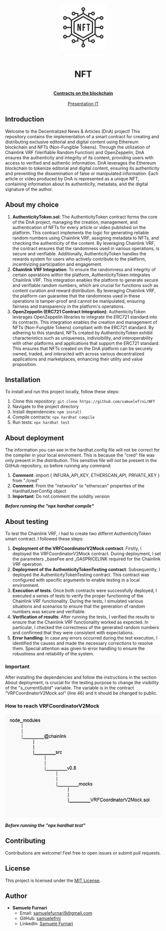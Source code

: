 <div align="center"><img src="./assets/nft-technology-line-icon-non-fungible-token-symbol-vector.png" width="150px"></div>
<br />
<div align="center">
  <h1 align="center">NFT</h1>

  <p align="center">
    <br />
    <a href="https://sepolia.etherscan.io/address/0x5ad32c033983b00e7367eb19230db467158cf4dc"><strong>Contracts on the blockchain</strong></a>
    <br />
    <br />
    <a href="./assets/Progetto Ethereum Advanced di Samuele Furnari.pdf">Presentation IT</a>
  </p>
</div>

## Introduction

Welcome to the Decentralized News & Articles (DnA) project! This repository contains the implementation of a smart contract for creating and distributing exclusive editorial and digital content using Ethereum blockchain and NFTs (Non-Fungible Tokens). Through the utilization of Chainlink VRF (Verifiable Random Function) and OpenZeppelin, DnA ensures the authenticity and integrity of its content, providing users with access to verified and authentic information. DnA leverages the Ethereum blockchain to tokenize editorial and digital content, ensuring its authenticity and preventing the dissemination of false or manipulated information. Each article or video produced by DnA is represented as a unique NFT, containing information about its authenticity, metadata, and the digital signature of the author.

## About my choice

1. **AuthenticityToken.sol**: The AuthenticityToken contract forms the core of the DnA project, managing the creation, management, and authentication of NFTs for every article or video published on the platform. This contract implements the logic for generating reliable random numbers using Chainlink VRF, assigning metadata to NFTs, and checking the authenticity of the content. By leveraging Chainlink VRF, the contract ensures that the randomness used in various operations, is secure and verifiable. Additionally, AuthenticityToken handles the rewards system for users who actively contribute to the platform, incentivizing participation and engagement.
3. **Chainlink VRF Integration**: To ensure the randomness and integrity of certain operations within the platform, AuthenticityToken integrates Chainlink VRF. This integration enables the platform to generate secure and verifiable random numbers, which are crucial for functions such as content curation and reward distribution. By leveraging Chainlink VRF, the platform can guarantee that the randomness used in these operations is tamper-proof and cannot be manipulated, ensuring fairness and transparency in the platform's operations.
4. **OpenZeppelin (ERC721 Contract Integration)**: AuthenticityToken leverages OpenZeppelin libraries to integrate the ERC721 standard into its contracts. This integration enables the creation and management of NFTs (Non-Fungible Tokens) compliant with the ERC721 standard. By adhering to this standard, NFTs created by AuthenticityToken exhibit characteristics such as uniqueness, indivisibility, and interoperability with other platforms and applications that support the ERC721 standard. This ensures that NFTs created on the DnA platform can be securely owned, traded, and interacted with across various decentralized applications and marketplaces, enhancing their utility and value proposition.

## Installation

To install and run this project locally, follow these steps:

1. Clone this repository: `git clone https://github.com/samuelefrni/NFT`
2. Navigate to the project directory
3. Install dependencies: `npm install`
4. Compile contracts: `npx hardhat compile`
5. Run tests: `npx hardhat test`

## About deployment

The information you can see in the hardhat.config file will not be correct for the compiler in your local enviroment. This is because the "cred" file was only present in the distribution. This sensitive file will not be present in the GitHub repository, so before running any command:

1. **Comment**: import { INFURA_API_KEY, ETHERSCAN_API, PRIVATE_KEY } from "./cred"
2. **Comment**: From the "networks" to "etherscan" properties of the HardhatUserConfig object
3. **Important**: Do not comment the solidity version

**_Before running the "npx hardhat compile"_**

## About testing

To test the Chainlink VRF, i had to create two differnt AuthenticityToken smart contract. I followed these steps:

1. **Deployment of the VRFCoordinatorV2Mock contract**: Firstly, I deployed the VRFCoordinatorV2Mock contract. During deployment, I set the parameters _baseFee and _GASPRICELINK required for the Chainlink VRF operation.
2. **Deployment of the AuthenticityTokenTesting contract**: Subsequently, I deployed the AuthenticityTokenTesting contract. This contract was configured with specific arguments to enable testing in a local environment.
3. **Execution of tests**: Once both contracts were successfully deployed, I executed a series of tests to verify the proper functioning of the Chainlink VRF functionality. During the tests, I simulated various situations and scenarios to ensure that the generation of random numbers was secure and verifiable.
4. **Verification of results**: After running the tests, I verified the results to ensure that the Chainlink VRF functionality worked as expected. In particular, I checked the correctness of the generated random numbers and confirmed that they were consistent with expectations.
5. **Error handling**: In case any errors occurred during the test execution, I identified the causes and made the necessary corrections to resolve them. Special attention was given to error handling to ensure the robustness and reliability of the system.

### Important

After installing the dependencies and follow the instructions in the section About deployment, is crucial for the testing purpose to change the visibility of the "s_currentSubId" variable. The variable is in the contract "VRFCoordinatorV2Mock.sol" (line 46) and it should be changed to public. 

### How to reach VRFCoordinatorV2Mock

<div align="left"><img src="./assets/Filestructure.png"></div>

**_Before running the "npx hardhat test"_**

## Contributing

Contributions are welcome! Feel free to open issues or submit pull requests.

## License

This project is licensed under the [MIT License](https://opensource.org/licenses/MIT).

## Author

- **Samuele Furnari**
  - Email: samuelefurnari9@gmail.com
  - GitHub: [samuelefrni](https://github.com/samuelefrni)
  - LinkedIn: [Samuele Furnari](https://www.linkedin.com/in/samuele-furnari-a37567220/)
